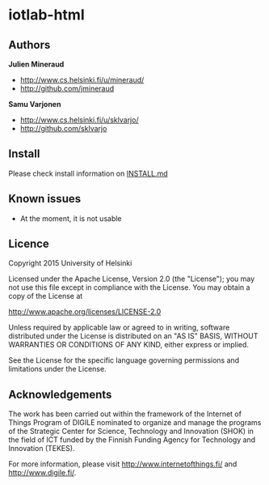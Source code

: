 # iotlab-html

Authors
-------

**Julien Mineraud**
+ http://www.cs.helsinki.fi/u/mineraud/
+ http://github.com/jmineraud

**Samu Varjonen**
+ http://www.cs.helsinki.fi/u/sklvarjo/
+ http://github.com/sklvarjo

Install
----------
Please check install information on [INSTALL.md](INSTALL.md)

Known issues
------------

* At the moment, it is not usable

Licence
-------

Copyright 2015 University of Helsinki

Licensed under the Apache License, Version 2.0 (the "License");
you may not use this file except in compliance with the License.
You may obtain a copy of the License at

http://www.apache.org/licenses/LICENSE-2.0

Unless required by applicable law or agreed to in writing, software
distributed under the License is distributed on an "AS IS" BASIS,
WITHOUT WARRANTIES OR CONDITIONS OF ANY KIND, either express or implied.

See the License for the specific language governing permissions and
limitations under the License.

Acknowledgements
----------------

The work has been carried out within the framework of the Internet of Things Program of DIGILE nominated to organize and manage the programs of the Strategic Center for Science, Technology and Innovation (SHOK) in the field of ICT funded by the Finnish Funding Agency for Technology and Innovation (TEKES).

For more information, please visit http://www.internetofthings.fi/ and http://www.digile.fi/.
